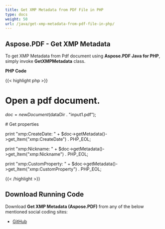 ```yaml
---
title: Get XMP Metadata from PDF File in PHP
type: docs
weight: 50
url: /java/get-xmp-metadata-from-pdf-file-in-php/
---
```


## **Aspose.PDF - Get XMP Metadata**
To get XMP Metadata from Pdf document using **Aspose.PDF Java for PHP**, simply invoke **GetXMPMetadata** class.

**PHP Code**

{{< highlight php >}}

 # Open a pdf document.

$doc = new Document($dataDir . "input1.pdf");

\# Get properties

print "xmp:CreateDate: " + $doc->getMetadata()->get_Item("xmp:CreateDate") . PHP_EOL;

print "xmp:Nickname: " + $doc->getMetadata()->get_Item("xmp:Nickname") . PHP_EOL;

print "xmp:CustomProperty: " + $doc->getMetadata()->get_Item("xmp:CustomProperty") . PHP_EOL;


{{< /highlight >}}
## **Download Running Code**
Download **Get XMP Metadata (Aspose.PDF)** from any of the below mentioned social coding sites:

- [GitHub](https://github.com/aspose-pdf/Aspose.PDF-for-Java/blob/master/Plugins/Aspose_Pdf_Java_for_PHP/src/Aspose/Pdf/WorkingWithDocumentObject/GetXMPMetadata.php)
